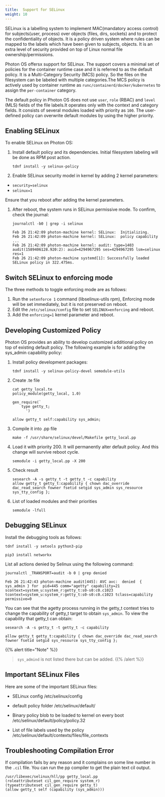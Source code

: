 ```yaml
---
title:  Support for SELinux
weight: 10
---
```


SELinux is a labelling system to implement MAC(mandatory access control) for subjects(user, process) over objects (files, dirs, sockets) and to protect the confidentiality of objects. It is a policy driven system where rules can be mapped to the labels which have been given to subjects, objects. It is an extra level of security provided on top of Linux normal file ownership/permissions.

Photon OS offersx support for SELinux. The support covers a minimal set of policies for the container runtime case and it is referred to as the default policy. It is a Multi-Category Security (MCS) policy. So the files on the filesystem can be labeled with multiple categories.The MCS policy is actively used by container runtime as `runc/containerd/docker/kubernetes` to assign the `per-container` category.

The default policy in Photon OS does not use `user`, `role` (RBAC) and `level` (MLS) fields of the file labels.It operates only with the context and category fields. It consists of several modules loaded with priority as `100`. The user-defined policy can overwrite default modules by using the higher priority.

## Enabling SELinux ##

To enable SELinux on Photon OS:

1. Install default policy and its dependencies. Initial filesystem labeling will be done as RPM post action.

    `tdnf install -y selinux-policy`

1. Enable SELinux security model in kernel by adding 2 kernel parameters:

- `security=selinux`
- `selinux=1`

 Ensure that you reboot after adding the kernel parameters.

1. After reboot, the system runs in SELinux permissive mode. To confirm, check the journal:

    ```console
    journalctl -b0 | grep -i selinux

    Feb 26 21:42:09 photon-machine kernel: SELinux:  Initializing.
    Feb 26 21:42:09 photon-machine kernel: SELinux:  policy capability ...
    Feb 26 21:42:09 photon-machine kernel: audit: type=1403 audit(1589406128.920:2): auid=4294967295 ses=4294967295 lsm=selinux res=1
    Feb 26 21:42:09 photon-machine systemd[1]: Successfully loaded SELinux policy in 322.475ms.
    ```

## Switch SELinux to enforcing mode ##

The three methods to toggle enforcing mode are as follows:
1. Run the `setenforce 1` command (libselinux-utils rpm), Enforcing mode will be set immediately, but it is not preserved on reboot.
2. Edit the `/etc/selinux/config` file to set `SELINUX=enforcing` and reboot.
3. Add the `enforcing=1` kernel parameter and reboot.


## Developing Customized Policy ##

Photon OS provides an ability to develop customized additional policy on top of existing default policy.
The following example is for adding the sys_admin capability policy:

1. Install policy development packages:
    
    ```console
    tdnf install -y selinux-policy-devel semodule-utils
    ```

2. Create .te file
    
    ```console
    cat getty_local.te
    policy_module(getty_local, 1.0)

    gen_require(`
        type getty_t;
          ')
    
    allow getty_t self:capability sys_admin;
    ```

3. Compile it into .pp file

    ```console
    make -f /usr/share/selinux/devel/Makefile getty_local.pp
    ```

4. Load it with priority 200. It will permanently alter default policy. And this change will survive reboot cycle.
    
    ```console
    semodule -i getty_local.pp -X 200
    ```

5. Check result
    
    ```console
    sesearch -A -s getty_t -t getty_t -c capability
    allow getty_t getty_t:capability { chown dac_override dac_read_search fowner fsetid setgid sys_admin sys_resource sys_tty_config };
    ```

6. List of loaded modules and their priorities
    
    ```console
    semodule -lfull
    ```

## Debugging SELinux ##

Install the debugging tools as follows:

```console
tdnf install -y setools python3-pip

pip3 install networkx
```

List all actions denied by Selinux using the following command:

```console
journalctl _TRANSPORT=audit -b 0 | grep denied

Feb 26 21:42:43 photon-machine audit[445]: AVC avc:  denied  { sys_admin } for  pid=445 comm="agetty" capability=21
scontext=system_u:system_r:getty_t:s0-s0:c0.c1023 tcontext=system_u:system_r:getty_t:s0-s0:c0.c1023 tclass=capability permissive=0
```

You can see that the agetty process running in the getty_t context tries to change the capability of getty_t target to obtain `sys_admin`. To view the capability that getty_t can obtain:

```console
sesearch -A -s getty_t -t getty_t -c capability

allow getty_t getty_t:capability { chown dac_override dac_read_search fowner fsetid setgid sys_resource sys_tty_config };
```

{{% alert title="Note" %}}
> `sys_admind` is not listed there but can be added. 
{{% /alert %}}


## Important SELinux Files ##

Here are some of the important SELinux files:


- SELinux config
    /etc/selinux/config


- default policy folder
    /etc/selinux/default/


- Binary policy blob to be loaded to kernel on every boot
    /etc/selinux/default/policy/policy.32


- List of file labels used by the policy
    /etc/selinux/default/contexts/files/file_contexts

## Troubleshooting Compilation Error ##

If compilation fails by any reason and it complains on some line number in the `.cil` file. You can run the pp compiler to get the plain text cil output.

```
/usr/libexec/selinux/hll/pp getty_local.pp
(roleattributeset cil_gen_require system_r)
(typeattributeset cil_gen_require getty_t)
(allow getty_t self (capability (sys_admin)))
```
